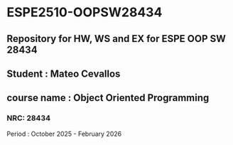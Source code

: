 # ESPE2510-OOPSW28434
## Repository for HW, WS and EX for ESPE OOP SW 28434
## Student : Mateo Cevallos
## course name : Object Oriented Programming
### NRC: 28434

Period : October 2025 - February 2026
